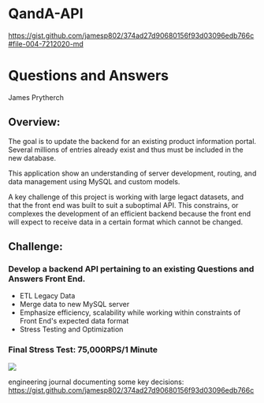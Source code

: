 # QandA-API

https://gist.github.com/jamesp802/374ad27d90680156f93d03096edb766c#file-004-7212020-md

# Questions and Answers
James Prytherch

## Overview:

The goal is to update the backend for an existing product information portal. Several millions of entries already exist and thus must be included in the new database.

This application show an understanding of server development, routing, and data management using MySQL and custom models.

A key challenge of this project is working with large legact datasets, and that the front end was built to suit a suboptimal API.  This constrains, or complexes the development of an efficient backend because the front end will expect to receive data in a certain format which cannot be changed.

## Challenge:
### Develop a backend API pertaining to an existing Questions and Answers Front End.

- ETL Legacy Data
- Merge data to new MySQL server
- Emphasize efficiency, scalability while working within constraints of Front End's expected data format
- Stress Testing and Optimization

### Final Stress Test: 75,000RPS/1 Minute

<img src="https://imgur.com/76PWwJf.png"/>


engineering journal documenting some key decisions:
https://gist.github.com/jamesp802/374ad27d90680156f93d03096edb766c
